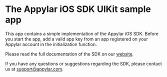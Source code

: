 # The Appylar iOS SDK UIKit sample app

This app contains a simple implementation of the Appylar iOS SDK. Before you start the app, add a valid app key from an app registered on your Appylar account in the initialization function.

Please read the full documentation of the SDK on our [website](https://www.appylar.com/).

If you have any questions or suggestions regarding the SDK, please contact us at [support@appylar.com](mailto:support@appylar.com).
